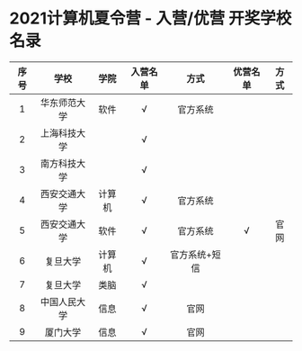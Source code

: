 # 2021计算机夏令营 - 入营/优营 开奖学校名录

| 序号 |     学校     |  学院  | 入营名单 |     方式      | 优营名单 | 方式 |
| :--: | :----------: | :----: | :------: | :-----------: | :------: | :--: |
|  1   | 华东师范大学 |  软件  |    √     |   官方系统    |          |      |
|  2   | 上海科技大学 |        |    √     |               |          |      |
|  3   | 南方科技大学 |        |    √     |               |          |      |
|  4   | 西安交通大学 | 计算机 |    √     |   官方系统    |          |      |
|  5   | 西安交通大学 |  软件  |    √     |   官方系统    |    √     | 官网 |
|  6   |   复旦大学   | 计算机 |    √     | 官方系统+短信 |          |      |
|  7   |   复旦大学   |  类脑  |    √     |               |          |      |
|  8   | 中国人民大学 |  信息  |    √     |     官网      |          |      |
|  9   |   厦门大学   |  信息  |    √     |     官网      |          |      |

